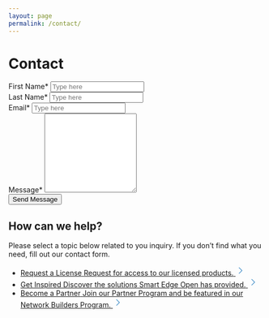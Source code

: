 ```yaml
---
layout: page
permalink: /contact/
---
```

<script type="text/javascript" src="{{ "/assets/js/jquery.validate.min.js" | relative_url }}"></script>
<script type="text/javascript" src="{{ "/assets/js/custom.js" | relative_url }}"></script>
<script src="https://www.google.com/recaptcha/api.js" async defer></script>
<script src="https://www.google.com/recaptcha/api.js?onload=onloadCallback&render=explicit" async defer></script>
<h1 class="uk-text-left">Contact</h1>
<div class="formLeft">
    <div class="contact-form-wrap idorequest">
        <form id="contact"  name="contact"  method="post"  >
            <div style="overflow:hidden;">
                <div class="colLeft">
                    <label class="validationstar mt-0">First Name<span class="star">*</span></label>
                    <input type="text" class="form-control" name="first_name" id="first_name" placeholder="Type here" value="" maxlength="100">
                    <small class="error" generated="true" for="first_name" style="display:none;font-size: 100%; font-weight: 400;"></small>
                </div>
                <div class="colRight">
                    <label class="validationstar mt-0">Last Name<span class="star">*</span></label>
                    <input type="text" class="form-control" name="last_name" id="last_name" placeholder="Type here" value="" maxlength="100">
                    <small class="error" generated="true" for="last_name" style="display:none;font-size: 100%; font-weight: 400;"></small>
                </div>
            </div>
            <div>
                <label class="validationstar">Email<span class="star">*</span></label>
                <input type="email" class="form-control" name="email" id="email" placeholder="Type here" value="" maxlength="100">
                <small class="error" generated="true" for="email" style="display:none;font-size: 100%; font-weight: 400;"></small>
            </div>
            <div>
                <label class="validationstar">Message<span class="star">*</span></label>
                <textarea rows="10" name="message" id="message"></textarea>
                <small class="error" generated="true" for="message" style="display:none;font-size: 100%; font-weight: 400;"></small>
            </div>
            <div>	
                <input type="submit" id="sub" name="requestAccess" value="Send Message" title="Send Message"  class="uk-button uk-button-primary uk-button-large uk-margin-medium-top contact-btn">
            </div>
        </form>
    </div>
</div>
<div class="formRight section-featured">
    <h2>How can we help?</h2>
    <p>Please select a topic below related to you inquiry. If you don’t find what you need, fill out our contact form.</p>
    <ul class="uk-list uk-list-large uk-margin-medium-top">
        <li>
            <a class="uk-box-shadow-hover-small" href="/intel-smart-edge-open/request-license/" title="Request a License">
                <span class="linkHead">Request a License</span>
                <span class="linkText">Request for access to our licensed products.</span>
                <svg width='20' height='20' viewBox='0 0 20 20' xmlns='http://www.w3.org/2000/svg'><polyline fill='none' stroke='#0068B5' stroke-width='1.03' points='7 4 13 10 7 16' /></svg>
            </a>
        </li>
        <li>
            <a class="uk-box-shadow-hover-small" href="#" title="Get Inspired">
                <span class="linkHead">Get Inspired</span>
                <span class="linkText">Discover the solutions Smart Edge Open has  provided.</span>
                <svg width='20' height='20' viewBox='0 0 20 20' xmlns='http://www.w3.org/2000/svg'><polyline fill='none' stroke='#0068B5' stroke-width='1.03' points='7 4 13 10 7 16' /></svg>
            </a>
        </li>
        <li>
            <a class="uk-box-shadow-hover-small" href="https://networkbuilders.intel.com/register-under-an-existing-company" target="_blank" title="Become a Partner">
                <span class="linkHead">Become a Partner</span>
                <span class="linkText">Join our Partner Program and be featured in our Network Builders Program.</span>
                <svg width='20' height='20' viewBox='0 0 20 20' xmlns='http://www.w3.org/2000/svg'><polyline fill='none' stroke='#0068B5' stroke-width='1.03' points='7 4 13 10 7 16' /></svg>
            </a>
        </li>
    </ul>
</div>